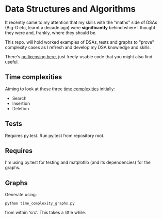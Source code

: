 # Data Structures and Algorithms

It recently came to my attention that my skills with the "maths" side of DSAs
(Big-O etc, learnt a decade ago) were __significantly__ behind where I thought
they were and, frankly, where they should be.

This repo. will hold worked examples of DSAs, tests and graphs to "prove"
complexity cases as I refresh and develop my DSA knowledge and skills.

There's [no licensing here](UNLICENCE), just freely-usable code that you might
also find useful.

## Time complexities

Aiming to look at these three [time complexities](http://bigocheatsheet.com/)
initially:

* Search
* Insertion
* Deletion

## Tests

Requires py.test. Run py.test from repository root.

## Requires

I'm using py.test for testing and matplotlib (and its dependencies) for the
graphs.

## Graphs

Generate using:

    python time_complexity_graphs.py

from within 'src'. This takes a little while.
